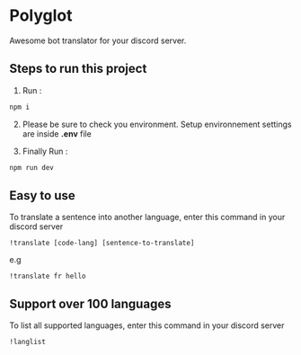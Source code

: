 # Polyglot
Awesome bot translator for your discord server.

## Steps to run this project

1. Run :
```bash
npm i
```
2. Please be sure to check you environment. Setup environnement settings are inside **.env** file

3. Finally Run : 
```bash
npm run dev
```

## Easy to use
To translate a sentence into another language, enter this command in your discord server
```
!translate [code-lang] [sentence-to-translate]
```

e.g
```
!translate fr hello
```
## Support over 100 languages
To list all supported languages, enter this command in your discord server
```
!langlist
```

[link-author]: https://github.com/yaasiin-ayeva


